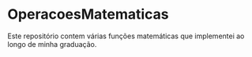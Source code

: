 # OperacoesMatematicas
Este repositório contem várias funções matemáticas que implementei ao longo de minha graduação. 
